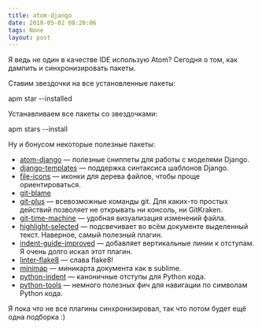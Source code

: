 ```yaml
---
title: atom-django
date: 2018-05-02 08:20:06
tags: None
layout: post
---
```


Я ведь не один в качестве IDE использую Atom? Сегодня о том, как дампить и синхронизировать пакеты.

Ставим звездочки на все установленные пакеты:

apm star --installed

Устанавливаем все пакеты со звездочками:

apm stars --install

Ну и бонусом некоторые полезные пакеты:

+ [atom-django](https://github.com/zacharytamas/atom-django) — полезные сниппеты для работы с моделями Django.
+ [django-templates](https://atom.io/packages/django-templates) — поддержка синтаксиса шаблонов Django.
+ [file-icons](https://github.com/file-icons/atom) — иконки для дерева файлов, чтобы проще ориентироваться.
+ [git-blame](https://github.com/alexcorre/git-blame)
+ [git-plus](https://github.com/akonwi/git-plus) — всевозможные команды git. Для каких-то простых действий позволяет не открывать ни консоль, ни GitKraken.
+ [git-time-machine](https://github.com/littlebee/git-time-machine) — удобная визуализация изменений файла.
+ [highlight-selected](https://atom.io/packages/highlight-selected) — подсвечивает во всём документе выделенный текст. Наверное, самый полезный плагин.
+ [indent-guide-improved](https://atom.io/packages/indent-guide-improved) — добавляет вертикальные линии к отступам. Я очень долго искал этот плагин.
+ [linter-flake8](https://atom.io/packages/linter-flake8) — слава flake8!
+ [minimap](https://atom.io/packages/minimap) — миникарта документа как в sublime.
+ [python-indent](https://atom.io/packages/python-indent) — каноничные отступы для Python кода.
+ [python-tools](https://atom.io/packages/python-tools) — немного полезных фич для навигации по символам Python кода.

Я пока что не все плагины синхронизировал, так что потом будет ещё одна подборка :)
